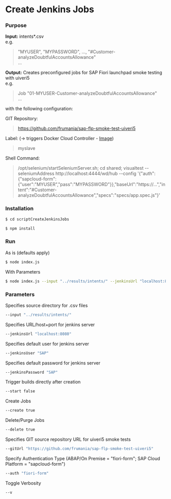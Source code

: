 # Create Jenkins Jobs

### Purpose

**Input:** intents*.csv  
e.g.  
> "MYUSER", "MYPASSWORD", ..., "#Customer-analyzeDoubtfulAccountsAllowance"  
> ...

**Output:** Creates preconfigured jobs for SAP Fiori launchpad smoke testing with uiveri5  
e.g.  
> Job "01-MYUSER-Customer-analyzeDoubtfulAccountsAllowance"  
> ...

with the following configuration:

GIT Repository: 
> https://github.com/frumania/sap-flp-smoke-test-uiveri5

Label: (-> triggers Docker Cloud Controller - [Image](https://hub.docker.com/r/frumania/uiveri5-base/))
> myslave

Shell Command:
> /opt/selenium/startSeleniumServer.sh; cd shared; visualtest --seleniumAddress http://localhost:4444/wd/hub --config '{"auth":{"sapcloud-form":{"user":"MYUSER","pass":"MYPASSWORD"}},"baseUrl":"https://...","intent":"#Customer-analyzeDoubtfulAccountsAllowance","specs":"specs/app.spec.js"}'

### Installation

```bash
$ cd scriptCreateJenkinsJobs
```

```bash
$ npm install
```

### Run

As is (defaults apply)
```bash  
$ node index.js
```

With Parameters  
```bash
$ node index.js --input "../results/intents/" --jenkinsUrl "localhost:8080" --jenkinsUser "SAP" --jenkinsPassword "SAP" --gitUrl "https://github.com/frumania/sap-flp-smoke-test-uiveri5" --delete false --auth "sapcloud-form" --create false --start true --v
```

### Parameters

Specifies source directory for .csv files
```bash 
--input "../results/intents/"
```

Specifies URL/host+port for jenkins server  
```bash 
--jenkinsUrl "localhost:8080"
```

Specifies default user for jenkins server  
```bash 
--jenkinsUser "SAP"
```

Specifies default password for jenkins server  
```bash 
--jenkinsPassword "SAP"
```

Trigger builds directly after creation  
```bash 
--start false
```

Create Jobs  
```bash 
--create true
```

Delete/Purge Jobs   
```bash 
--delete true
```

Specifies GIT source repository URL for uiveri5 smoke tests  
```bash 
--gitUrl "https://github.com/frumania/sap-flp-smoke-test-uiveri5"
```

Specify Authentication Type (ABAP/On Premise = "fiori-form"; SAP Cloud Platform = "sapcloud-form")  
```bash 
--auth "fiori-form"
```

Toggle Verbosity
```bash 
--v
```
